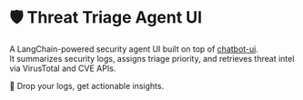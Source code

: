 # 🛡️ Threat Triage Agent UI

A LangChain-powered security agent UI built on top of [chatbot-ui](https://github.com/mckaywrigley/chatbot-ui).  
It summarizes security logs, assigns triage priority, and retrieves threat intel via VirusTotal and CVE APIs.

🚀 Drop your logs, get actionable insights.
